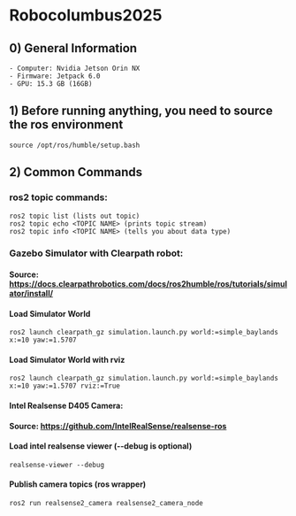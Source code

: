 # Robocolumbus2025

## 0) General Information
    - Computer: Nvidia Jetson Orin NX
    - Firmware: Jetpack 6.0
    - GPU: 15.3 GB (16GB)

## 1) Before running anything, you need to source the ros environment
    source /opt/ros/humble/setup.bash

## 2) Common Commands
### ros2 topic commands:
    ros2 topic list (lists out topic)
    ros2 topic echo <TOPIC NAME> (prints topic stream)
    ros2 topic info <TOPIC NAME> (tells you about data type)
        
### Gazebo Simulator with Clearpath robot: 
#### Source: https://docs.clearpathrobotics.com/docs/ros2humble/ros/tutorials/simulator/install/
#### Load Simulator World
    ros2 launch clearpath_gz simulation.launch.py world:=simple_baylands x:=10 yaw:=1.5707
#### Load Simulator World with rviz
    ros2 launch clearpath_gz simulation.launch.py world:=simple_baylands x:=10 yaw:=1.5707 rviz:=True
#### Intel Realsense D405 Camera:
#### Source: https://github.com/IntelRealSense/realsense-ros
#### Load intel realsense viewer (--debug is optional)
    realsense-viewer --debug
#### Publish camera topics (ros wrapper)
    ros2 run realsense2_camera realsense2_camera_node
    
